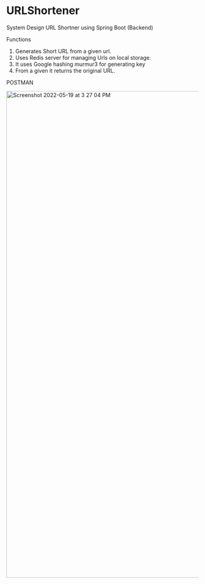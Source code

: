 # URLShortener

System Design URL Shortner using Spring Boot (Backend)

Functions
 1. Generates Short URL from a given url.
 2. Uses Redis server for managing Urls on local storage.
 3. It uses Google hashing murmur3 for generating key
 4. From a given it returns the original URL.

POSTMAN 

<img width="1276" alt="Screenshot 2022-05-19 at 3 27 04 PM" src="https://user-images.githubusercontent.com/31352655/169267014-4046fd60-2397-4d11-a6a5-31b634bd0c66.png">

